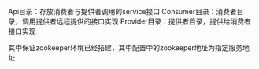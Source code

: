Api目录：存放消费者与提供者调用的service接口
Consumer目录：消费者目录，调用提供者远程提供的接口实现
Provider目录：提供者目录，提供给消费者接口实现

其中保证zookeeper环境已经搭建，其中配置中的zookeeper地址为指定服务地址

